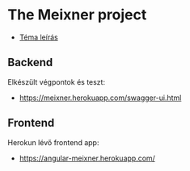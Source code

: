 # The Meixner project
- [Téma leírás](https://www.aut.bme.hu/Task/19-20-tavasz/Fullstack-alkalmazas-altalanos)

## Backend

Elkészült végpontok és teszt:
- https://meixner.herokuapp.com/swagger-ui.html

## Frontend

Herokun lévő frontend app:
- https://angular-meixner.herokuapp.com/
